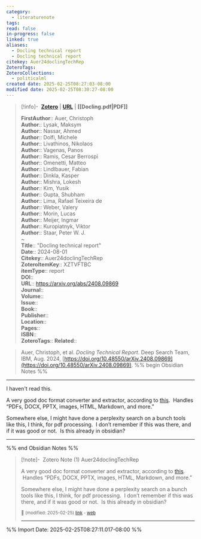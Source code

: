 ```yaml
---
category:
  - literaturenote
tags: 
read: false
in-progress: false
linked: true
aliases:
  - Docling technical report
  - Docling technical report
citekey: Auer24doclingTechRep
ZoteroTags: 
ZoteroCollections:
  - politicalml
created date: 2025-02-25T08:27:03-08:00
modified date: 2025-02-25T08:30:27-08:00
---
```


> [!info]- &nbsp;[**Zotero**](zotero://select/library/items/XZTVFTBC)   | [**URL**](https://arxiv.org/abs/2408.09869) | **[[Docling.pdf|PDF]]**
>
> 
> 
> **FirstAuthor**:: Auer, Christoph  
> **Author**:: Lysak, Maksym  
> **Author**:: Nassar, Ahmed  
> **Author**:: Dolfi, Michele  
> **Author**:: Livathinos, Nikolaos  
> **Author**:: Vagenas, Panos  
> **Author**:: Ramis, Cesar Berrospi  
> **Author**:: Omenetti, Matteo  
> **Author**:: Lindlbauer, Fabian  
> **Author**:: Dinkla, Kasper  
> **Author**:: Mishra, Lokesh  
> **Author**:: Kim, Yusik  
> **Author**:: Gupta, Shubham  
> **Author**:: Lima, Rafael Teixeira de  
> **Author**:: Weber, Valery  
> **Author**:: Morin, Lucas  
> **Author**:: Meijer, Ingmar  
> **Author**:: Kuropiatnyk, Viktor  
> **Author**:: Staar, Peter W. J.  
~    
> **Title**:: "Docling technical report"  
> **Date**:: 2024-08-01  
> **Citekey**:: Auer24doclingTechRep  
> **ZoteroItemKey**:: XZTVFTBC  
> **itemType**:: report  
> **DOI**::   
> **URL**:: https://arxiv.org/abs/2408.09869  
> **Journal**::   
> **Volume**::   
> **Issue**::   
> **Book**::   
> **Publisher**::   
> **Location**::    
> **Pages**::   
> **ISBN**::   
> **ZoteroTags**:: 
> **Related**:: 

> Auer, Christoph, et al. _Docling Technical Report_. Deep Search Team, IBM, Aug. 2024, [https://doi.org/10.48550/arXiv.2408.09869](https://doi.org/10.48550/arXiv.2408.09869).
%% begin Obsidian Notes %%
___

I haven't read this.

A very good doc format converter and extractor, according to [this](https://ai.gopubby.com/docling-by-ibm-the-tool-that-claims-to-make-document-parsing-effortless-but-does-it-really-4d31fa1786bf).  Handles “PDFs, DOCX, PPTX, images, HTML, Markdown, and more.”

Somewhere else, I might have done a perplexity search on a bunch tools like this, I think, for pdf processing.  I don’t remember if this was there, and if it was good or not.  Is this already in obsidian?
___
%% end Obsidian Notes %%

> [!note]- &nbsp;Zotero Note (1)
> Auer24doclingTechRep
> 
> A very good doc format converter and extractor, according to [this](https://ai.gopubby.com/docling-by-ibm-the-tool-that-claims-to-make-document-parsing-effortless-but-does-it-really-4d31fa1786bf).  Handles “PDFs, DOCX, PPTX, images, HTML, Markdown, and more.”
> 
> Somewhere else, I might have done a perplexity search on a bunch tools like this, I think, for pdf processing.  I don’t remember if this was there, and if it was good or not.  Is this already in obsidian?
> 
> <small>📝️ (modified: 2025-02-25) [link](zotero://select/library/items/7PSR5VRU) - [web](http://zotero.org/users/60638/items/7PSR5VRU)</small>
>  
> ---



%% Import Date: 2025-02-25T08:27:11.017-08:00 %%
